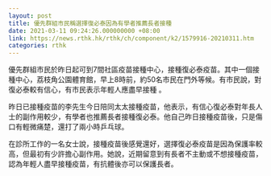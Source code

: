 ```yaml
---
layout: post
title: 優先群組市民稱選擇復必泰因為有學者推薦長者接種
date: 2021-03-11 09:24:26.000000000 +08:00
link: https://news.rthk.hk/rthk/ch/component/k2/1579916-20210311.htm
categories: rthk
---
```


優先群組市民於昨日起可到7間社區疫苗接種中心，接種復必泰疫苗。其中一個接種中心，荔枝角公園體育館，早上8時前，約50名市民在門外等候。有市民說，對復必泰較有信心，有市民表示年輕人應盡早接種 。

昨日已接種疫苗的李先生今日陪同太太接種疫苗，他表示，有信心復必泰對年長人士的副作用較少，有學者也推薦長者接種復必泰。他自己昨日接種疫苗後，只是傷口有輕微痛楚，還打了兩小時乒乓球。

在診所工作的一名女士說，接種疫苗後感覺還好，選擇復必泰疫苗是因為保護率較高，但最初有少許擔心副作用。她說，近期留意到有長者不主動或不想接種疫苗，認為年輕人盡早接種疫苗，有抗體後亦可以保護長者。
